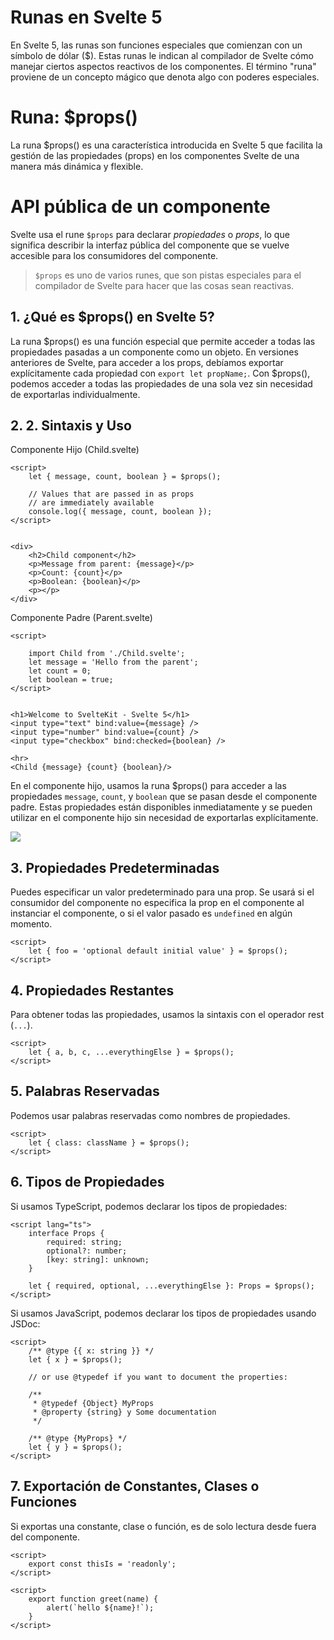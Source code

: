 
# Runas en Svelte 5
En Svelte 5, las runas son funciones especiales que comienzan con un símbolo de dólar ($). Estas runas le indican al compilador de Svelte cómo manejar ciertos aspectos reactivos de los componentes. El término "runa" proviene de un concepto mágico que denota algo con poderes especiales.

# Runa: $props()
La runa $props() es una característica introducida en Svelte 5 que facilita la gestión de las propiedades (props) en los componentes Svelte de una manera más dinámica y flexible.


# API pública de un componente

Svelte usa el rune `$props` para declarar _propiedades_ o _props_, lo que significa describir la interfaz pública del componente que se vuelve accesible para los consumidores del componente.

> `$props` es uno de varios runes, que son pistas especiales para el compilador de Svelte para hacer que las cosas sean reactivas.


## 1. ¿Qué es $props() en Svelte 5?
La runa $props() es una función especial que permite acceder a todas las propiedades pasadas a un componente como un objeto. En versiones anteriores de Svelte, para acceder a los props, debíamos exportar explícitamente cada propiedad con `export let propName;`. Con $props(), podemos acceder a todas las propiedades de una sola vez sin necesidad de exportarlas individualmente.


## 2. 2. Sintaxis y Uso
Componente Hijo (Child.svelte)
```sveltehtml
<script>
	let { message, count, boolean } = $props();

	// Values that are passed in as props
	// are immediately available
	console.log({ message, count, boolean });
</script>


<div>
	<h2>Child component</h2>
	<p>Message from parent: {message}</p>
	<p>Count: {count}</p>
	<p>Boolean: {boolean}</p>
	<p></p>
</div>
```

Componente Padre (Parent.svelte)
```sveltehtml
<script>

	import Child from './Child.svelte';
	let message = 'Hello from the parent';
	let count = 0;
	let boolean = true;
</script>


<h1>Welcome to SvelteKit - Svelte 5</h1>
<input type="text" bind:value={message} />
<input type="number" bind:value={count} />
<input type="checkbox" bind:checked={boolean} />

<hr>
<Child {message} {count} {boolean}/>
```

En el componente hijo, usamos la runa $props() para acceder a las propiedades `message`, `count`, y `boolean` que se pasan desde el componente padre. Estas propiedades están disponibles inmediatamente y se pueden utilizar en el componente hijo sin necesidad de exportarlas explícitamente.

![](./Assets/props-svelte5.png)

## 3. Propiedades Predeterminadas
Puedes especificar un valor predeterminado para una prop. Se usará si el consumidor del componente no especifica la prop en el componente al instanciar el componente, o si el valor pasado es `undefined` en algún momento.

```sveltehtml
<script>
    let { foo = 'optional default initial value' } = $props();
</script>
```

## 4. Propiedades Restantes
Para obtener todas las propiedades, usamos la sintaxis con el operador rest (`...`).

```sveltehtml
<script>
    let { a, b, c, ...everythingElse } = $props();
</script>
```

## 5. Palabras Reservadas
Podemos usar palabras reservadas como nombres de propiedades.

```sveltehtml
<script>
    let { class: className } = $props();
</script>
```

## 6. Tipos de Propiedades
Si usamos TypeScript, podemos declarar los tipos de propiedades:

```sveltehtml
<script lang="ts">
    interface Props {
        required: string;
        optional?: number;
        [key: string]: unknown;
    }

    let { required, optional, ...everythingElse }: Props = $props();
</script>
```

Si usamos JavaScript, podemos declarar los tipos de propiedades usando JSDoc:

```sveltehtml
<script>
    /** @type {{ x: string }} */
    let { x } = $props();

    // or use @typedef if you want to document the properties:

    /**
     * @typedef {Object} MyProps
     * @property {string} y Some documentation
     */

    /** @type {MyProps} */
    let { y } = $props();
</script>

```

## 7. Exportación de Constantes, Clases o Funciones
Si exportas una constante, clase o función, es de solo lectura desde fuera del componente.

```sveltehtml
<script>
    export const thisIs = 'readonly';
</script>
```

```sveltehtml
<script>
    export function greet(name) {
        alert(`hello ${name}!`);
    }
</script>

```




